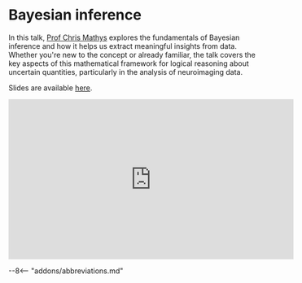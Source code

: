 # Bayesian inference

In this talk, [Prof Chris Mathys](https://chrismathys.com/) explores the fundamentals of Bayesian inference and how it helps us extract meaningful insights from data. Whether you're new to the concept or already familiar, the talk covers the key aspects of this mathematical framework for logical reasoning about uncertain quantities, particularly in the analysis of neuroimaging data.

Slides are available [here](../slides/2023/09_bayesian_inference.pdf).

<iframe width="560" height="315" src="https://www.youtube.com/embed/Kxl9QTfnDFo?si=9HawNOIPwVyzqZYs" title="YouTube video player" frameborder="0" allow="accelerometer; autoplay; clipboard-write; encrypted-media; gyroscope; picture-in-picture; web-share" referrerpolicy="strict-origin-when-cross-origin" allowfullscreen></iframe>

--8<-- "addons/abbreviations.md"
